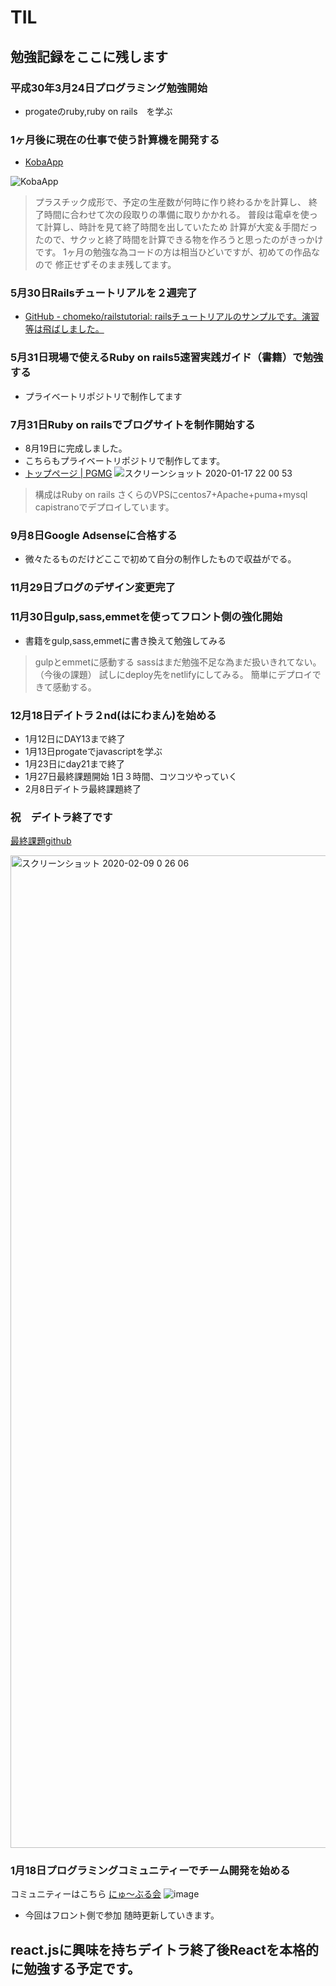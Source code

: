 # TIL

## 勉強記録をここに残します
### 平成30年3月24日プログラミング勉強開始
- progateのruby,ruby on rails　を学ぶ


### 1ヶ月後に現在の仕事で使う計算機を開発する
- [KobaApp](https://keisanki.herokuapp.com/)

![KobaApp](https://user-images.githubusercontent.com/51746464/72613564-3b788d80-3973-11ea-8a11-d7a7f5038cae.png)

>プラスチック成形で、予定の生産数が何時に作り終わるかを計算し、
>終了時間に合わせて次の段取りの準備に取りかかれる。
>普段は電卓を使って計算し、時計を見て終了時間を出していたため
>計算が大変＆手間だったので、サクッと終了時間を計算できる物を作ろうと思ったのがきっかけです。
>1ヶ月の勉強な為コードの方は相当ひどいですが、初めての作品なので
>修正せずそのまま残してます。

### 5月30日Railsチュートリアルを２週完了
- [GitHub - chomeko/railstutorial: railsチュートリアルのサンプルです。演習等は飛ばしました。](https://github.com/chomeko/railstutorial)

### 5月31日現場で使えるRuby on rails5速習実践ガイド（書籍）で勉強する
- プライベートリポジトリで制作してます

### 7月31日Ruby on railsでブログサイトを制作開始する
- 8月19日に完成しました。
- こちらもプライベートリポジトリで制作してます。
- [トップページ \| PGMG](https://pgmg-rails.com/)
![スクリーンショット 2020-01-17 22 00 53](https://user-images.githubusercontent.com/51746464/72614162-e8073f00-3974-11ea-9fce-1bb97cc6ee40.png)
>構成はRuby on rails
>さくらのVPSにcentos7+Apache+puma+mysql
>capistranoでデプロイしています。

### 9月8日Google Adsenseに合格する
- 微々たるものだけどここで初めて自分の制作したもので収益がでる。

### 11月29日ブログのデザイン変更完了

### 11月30日gulp,sass,emmetを使ってフロント側の強化開始
- 書籍をgulp,sass,emmetに書き換えて勉強してみる
>gulpとemmetに感動する
>sassはまだ勉強不足な為まだ扱いきれてない。（今後の課題）
>試しにdeploy先をnetlifyにしてみる。
>簡単にデプロイできて感動する。

### 12月18日デイトラ２nd(はにわまん)を始める
- 1月12日にDAY13まで終了
- 1月13日progateでjavascriptを学ぶ
- 1月23日にday21まで終了
- 1月27日最終課題開始
1日３時間、コツコツやっていく
- 2月8日デイトラ最終課題終了
### 祝　デイトラ終了です
[最終課題github](https://github.com/chomeko/30day_lastday)

<img width="1588" alt="スクリーンショット 2020-02-09 0 26 06" src="https://user-images.githubusercontent.com/51746464/74087940-34f1b780-4ad4-11ea-87bf-d4fffccef564.png">

### 1月18日プログラミングコミュニティーでチーム開発を始める
コミュニティーはこちら
[にゅ〜ぶる会](https://newburukai.github.io/)
![image](https://user-images.githubusercontent.com/51746464/72660773-a8dcfa80-3a15-11ea-8435-c46e40a3469a.png)

- 今回はフロント側で参加
随時更新していきます。

## react.jsに興味を持ちデイトラ終了後Reactを本格的に勉強する予定です。

